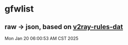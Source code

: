 # gfwlist
## raw -> json, based on [v2ray-rules-dat](https://github.com/Loyalsoldier/v2ray-rules-dat)
Mon Jan 20 06:00:53 AM CST 2025


